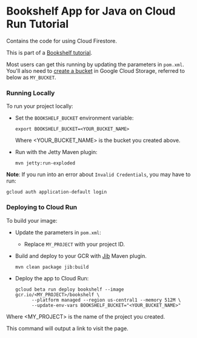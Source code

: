 # Bookshelf App for Java on Cloud Run Tutorial

Contains the code for using Cloud Firestore.

This is part of a [Bookshelf tutorial](https://cloud.google.com/java/getting-started).

Most users can get this running by updating the parameters in `pom.xml`. You'll
also need to [create a bucket][create-bucket] in Google Cloud Storage, referred
to below as `MY_BUCKET`.

[create-bucket]: https://cloud.google.com/storage/docs/creating-buckets

### Running Locally

To run your project locally:

* Set the `BOOKSHELF_BUCKET` environment variable:

      export BOOKSHELF_BUCKET=<YOUR_BUCKET_NAME>

  Where <YOUR_BUCKET_NAME> is the bucket you created above.
* Run with the Jetty Maven plugin:

      mvn jetty:run-exploded

**Note**: If you run into an error about `Invalid Credentials`, you may have to run:

    gcloud auth application-default login

### Deploying to Cloud Run

To build your image:

* Update the parameters in `pom.xml`:
  * Replace `MY_PROJECT` with your project ID.
* Build and deploy to your GCR with [Jib][jib] Maven plugin.

      mvn clean package jib:build
* Deploy the app to Cloud Run:

      gcloud beta run deploy bookshelf --image gcr.io/<MY_PROJECT>/bookshelf \
            --platform managed --region us-central1 --memory 512M \
            --update-env-vars BOOKSHELF_BUCKET="<YOUR_BUCKET_NAME>"

Where <MY_PROJECT> is the name of the project you created.

This command will output a link to visit the page.

[jib]: https://github.com/GoogleContainerTools/jib
[configure-memory]: https://cloud.google.com/run/docs/configuring/memory-limits
